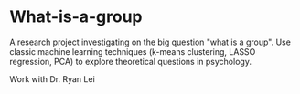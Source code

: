 # What-is-a-group

A research project investigating on the big question "what is a group".  Use classic machine learning techniques (k-means clustering, LASSO regression, PCA) to explore theoretical questions in psychology. 

Work with Dr. Ryan Lei



